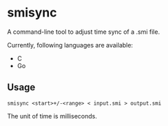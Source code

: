 # smisync

A command-line tool to adjust time sync of a .smi file.

Currently, following languages are available:

- C
- Go

## Usage

```shell
smisync <start>+/-<range> < input.smi > output.smi
```

The unit of time is milliseconds.
